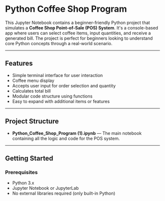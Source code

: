 # Python Coffee Shop Program

This Jupyter Notebook contains a beginner-friendly Python project that simulates a **Coffee Shop Point-of-Sale (POS) System**. It's a console-based app where users can select coffee items, input quantities, and receive a generated bill. The project is perfect for beginners looking to understand core Python concepts through a real-world scenario.

---

## Features

- Simple terminal interface for user interaction
- Coffee menu display
- Accepts user input for order selection and quantity
- Calculates total bill
- Modular code structure using functions
- Easy to expand with additional items or features

---

## Project Structure

- **Python_Coffee_Shop_Program (1).ipynb** — The main notebook containing all the logic and code for the POS system.
---
## Getting Started
### Prerequisites
- Python 3.x
- Jupyter Notebook or JupyterLab
- No external libraries required (only built-in Python)


